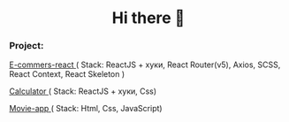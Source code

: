<!-- ### Hi there 👋 -->
<h1 align="center"> Hi there 👋 </h1>


<h3 align="left">Project:</h3>

 <a 
     href="https://github.com/sudak-off/e-commers-react" 
     target="blank">E-commers-react
</a> <span> ( Stack: ReactJS + хуки, React Router(v5), Axios, SCSS, React Context, React Skeleton ) </span> </br>

 <a 
     href="https://github.com/sudak-off/calculator" 
     target="blank">Calculator
</a> <span> ( Stack: ReactJS + хуки, Css) </span> </br>

 <a 
     href="https://github.com/sudak-off/movie-app-js" 
     target="blank">Movie-app
</a> <span> ( Stack:  Html, Css, JavaScript) </span> </br>




<!-- <a href="https://github.com/stars/sudak-off/lists/valilajs" target="blank"><img align="center" src="https://raw.githubusercontent.com/devicons/devicon/master/icons/javascript/javascript-original.svg" alt="javascript" height="30" width="40" /></a>

<a href="https://github.com/stars/sudak-off/lists/reactjs" target="blank"><img align="center" src="https://raw.githubusercontent.com/devicons/devicon/master/icons/react/react-original-wordmark.svg" alt="react" height="30" width="40" /></a>

 -->
 
<!--  <h3 align="left">Project:</h3>
<p align="left">
<a 
   href="https://github.com/stars/sudak-off/lists/valilajs"
   target="blank"><img align="center" 
    src="https://raw.githubusercontent.com/devicons/devicon/master/icons/javascript/javascript-original.svg" alt="JavaScript" height="30" width="40" /></a>
  <a 
     href="https://github.com/stars/sudak-off/lists/reactjs" 
     target="blank"><img align="center"
   src="https://raw.githubusercontent.com/devicons/devicon/master/icons/react/react-original-wordmark.svg" 
   alt="ReactJS" height="30" width="40" /></a> -->
 
 
 <!--
**sudak-off/sudak-off** is a ✨ _special_ ✨ repository because its `README.md` (this file) appears on your GitHub profile.

Here are some ideas to get you started:

- 🔭 I’m currently working on ...
- 🌱 I’m currently learning ...
- 👯 I’m looking to collaborate on ...
- 🤔 I’m looking for help with ...
- 💬 Ask me about ...
- 📫 How to reach me: ...
- 😄 Pronouns: ...
- ⚡ Fun fact: ...
-->
 
 
 
 
 
 
